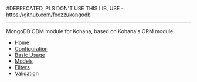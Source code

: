 #DEPRECATED, PLS DON'T USE THIS LIB, USE - https://github.com/foozzi/kongodb

---


MongoDB ODM module for Kohana, based on Kohana's ORM module.

* [Home](https://github.com/kaamaru/Kohana-MongoDB-ODM/wiki)
* [Configuration](https://github.com/kaamaru/Kohana-MongoDB-ODM/wiki/configuration)
* [Basic Usage](https://github.com/kaamaru/Kohana-MongoDB-ODM/wiki/basic-usage)
* [Models](https://github.com/kaamaru/Kohana-MongoDB-ODM/wiki/models)
* [Filters](https://github.com/kaamaru/Kohana-MongoDB-ODM/wiki/filters)
* [Validation](https://github.com/kaamaru/Kohana-MongoDB-ODM/wiki/validation)
